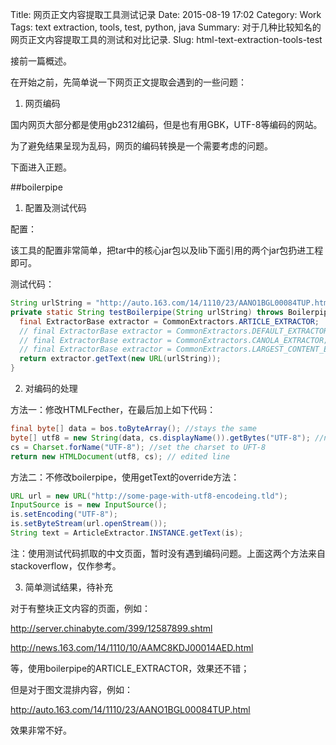 Title: 网页正文内容提取工具测试记录
Date: 2015-08-19 17:02
Category: Work
Tags: text extraction, tools, test, python, java
Summary: 对于几种比较知名的网页正文内容提取工具的测试和对比记录.
Slug: html-text-extraction-tools-test

接前一篇概述。

在开始之前，先简单说一下网页正文提取会遇到的一些问题：

1. 网页编码

国内网页大部分都是使用gb2312编码，但是也有用GBK，UTF-8等编码的网站。

为了避免结果呈现为乱码，网页的编码转换是一个需要考虑的问题。

下面进入正题。

##boilerpipe

1. 配置及测试代码

配置：

该工具的配置非常简单，把tar中的核心jar包以及lib下面引用的两个jar包扔进工程即可。

测试代码：

````java
String urlString = "http://auto.163.com/14/1110/23/AANO1BGL00084TUP.html";
private static String testBoilerpipe(String urlString) throws BoilerpipeProcessingException, IOException {
  final ExtractorBase extractor = CommonExtractors.ARTICLE_EXTRACTOR;
  // final ExtractorBase extractor = CommonExtractors.DEFAULT_EXTRACTOR;
  // final ExtractorBase extractor = CommonExtractors.CANOLA_EXTRACTOR;
  // final ExtractorBase extractor = CommonExtractors.LARGEST_CONTENT_EXTRACTOR;
  return extractor.getText(new URL(urlString));
}
````

2. 对编码的处理

方法一：修改HTMLFecther，在最后加上如下代码：

````java
final byte[] data = bos.toByteArray(); //stays the same
byte[] utf8 = new String(data, cs.displayName()).getBytes("UTF-8"); //new one (convertion)
cs = Charset.forName("UTF-8"); //set the charset to UFT-8
return new HTMLDocument(utf8, cs); // edited line
````

方法二：不修改boilerpipe，使用getText的override方法：

````java
URL url = new URL("http://some-page-with-utf8-encodeing.tld");
InputSource is = new InputSource();
is.setEncoding("UTF-8");
is.setByteStream(url.openStream());
String text = ArticleExtractor.INSTANCE.getText(is);
````

注：使用测试代码抓取的中文页面，暂时没有遇到编码问题。上面这两个方法来自stackoverflow，仅作参考。

3. 简单测试结果，待补充

对于有整块正文内容的页面，例如：

http://server.chinabyte.com/399/12587899.shtml

http://news.163.com/14/1110/10/AAMC8KDJ00014AED.html

等，使用boilerpipe的ARTICLE_EXTRACTOR，效果还不错；

但是对于图文混排内容，例如：

http://auto.163.com/14/1110/23/AANO1BGL00084TUP.html

效果非常不好。